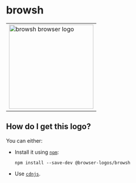 # browsh

<table>
    <tr height=240>
        <td>
            <a href="https://github.com/alrra/browser-logos/tree/b4006f5114d10b44e376e6dc0ae0c3859dc6b821/src/browsh">
                <img width=230 src="https://raw.githubusercontent.com/alrra/browser-logos/b4006f5114d10b44e376e6dc0ae0c3859dc6b821/src/browsh/browsh.svg?sanitize=true" alt="browsh browser logo">
            </a>
        </td>
    </tr>
</table>

## How do I get this logo?

You can either:

* Install it using [`npm`][npm]:

  `npm install --save-dev @browser-logos/browsh`

* Use [`cdnjs`][cdnjs].

<!-- Link labels: -->

[cdnjs]: https://cdnjs.com/libraries/browser-logos
[npm]: https://www.npmjs.com/
